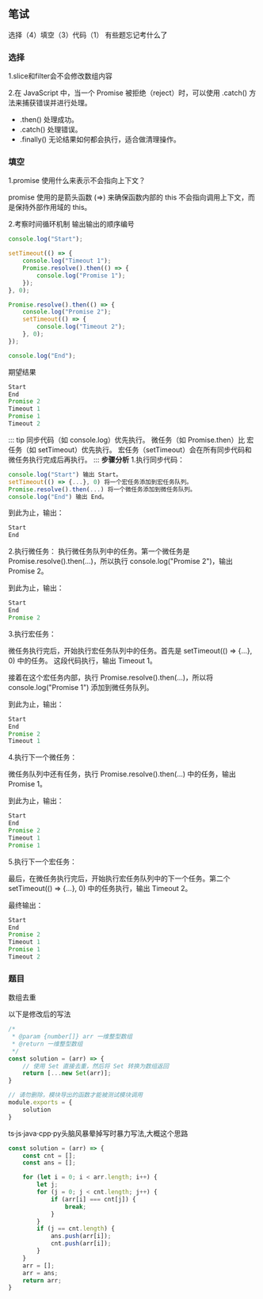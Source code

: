 ## 笔试
选择（4）填空（3）代码（1）
有些题忘记考什么了
### 选择
1.slice和filter会不会修改数组内容

2.在 JavaScript 中，当一个 Promise 被拒绝（reject）时，可以使用 .catch() 方法来捕获错误并进行处理。
- .then() 处理成功。
- .catch() 处理错误。
- .finally() 无论结果如何都会执行，适合做清理操作。


### 填空
1.promise 使用什么来表示不会指向上下文？

promise 使用的是箭头函数 (=>) 来确保函数内部的 this 不会指向调用上下文，而是保持外部作用域的 this。

2.考察时间循环机制 
输出输出的顺序编号
```javascript
console.log("Start");

setTimeout(() => {
    console.log("Timeout 1");
    Promise.resolve().then(() => {
        console.log("Promise 1");
    });
}, 0);

Promise.resolve().then(() => {
    console.log("Promise 2");
    setTimeout(() => {
        console.log("Timeout 2");
    }, 0);
});

console.log("End");
```
期望结果
```javascript
Start 
End 
Promise 2 
Timeout 1 
Promise 1 
Timeout 2 
```
::: tip
同步代码（如 console.log）优先执行。
微任务（如 Promise.then）比 宏任务（如 setTimeout）优先执行。
宏任务（setTimeout）会在所有同步代码和微任务执行完成后再执行。
:::
**步骤分析**
1.执行同步代码：
```javascript
console.log("Start") 输出 Start。
setTimeout(() => {...}, 0) 将一个宏任务添加到宏任务队列。
Promise.resolve().then(...) 将一个微任务添加到微任务队列。
console.log("End") 输出 End。
```
到此为止，输出：
```javascript
Start
End
```
2.执行微任务：
执行微任务队列中的任务。第一个微任务是 Promise.resolve().then(...)，所以执行 console.log("Promise 2")，输出 Promise 2。

到此为止，输出：

```javascript
Start
End
Promise 2
```
3.执行宏任务：

微任务执行完后，开始执行宏任务队列中的任务。首先是 setTimeout(() => {...}, 0) 中的任务。
这段代码执行，输出 Timeout 1。

接着在这个宏任务内部，执行 Promise.resolve().then(...)，所以将 console.log("Promise 1") 添加到微任务队列。

到此为止，输出：
```javascript
Start
End
Promise 2
Timeout 1
```
4.执行下一个微任务：

微任务队列中还有任务，执行 Promise.resolve().then(...) 中的任务，输出 Promise 1。

到此为止，输出：
```javascript
Start
End
Promise 2
Timeout 1
Promise 1
```
5.执行下一个宏任务：

最后，在微任务执行完后，开始执行宏任务队列中的下一个任务。第二个 setTimeout(() => {...}, 0) 中的任务执行，输出 Timeout 2。

最终输出：
```javascript
Start
End
Promise 2
Timeout 1
Promise 1
Timeout 2
```

### 题目
数组去重

以下是修改后的写法
```javascript
/*
 * @param {number[]} arr 一维整型数组
 * @return 一维整型数组
 */
const solution = (arr) => {
    // 使用 Set 直接去重，然后将 Set 转换为数组返回
    return [...new Set(arr)];
}

// 请勿删除，模块导出的函数才能被测试模块调⽤
module.exports = {
    solution
}
```
ts·js·java·cpp·py头脑风暴晕掉写时暴力写法,大概这个思路
```javascript
const solution = (arr) => {
    const cnt = [];
    const ans = [];

    for (let i = 0; i < arr.length; i++) {
        let j;
        for (j = 0; j < cnt.length; j++) {
            if (arr[i] === cnt[j]) {
                break;
            }
        }
        if (j == cnt.length) {
            ans.push(arr[i]);
            cnt.push(arr[i]);
        }
    }
    arr = [];
    arr = ans;
    return arr;
}
```
